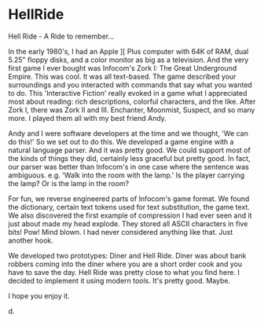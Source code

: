 # HellRide
 Hell Ride - A Ride to remember...
 
In the early 1980's, I had an Apple ][ Plus computer with 64K of RAM, dual 5.25"
floppy disks, and a color monitor as big as a television. And the very first game I ever 
bought was Infocom's Zork I: The Great Underground Empire. This was cool. It was all 
text-based. The game described your surroundings and you interacted with commands that 
say what you wanted to do. This 'Interactive Fiction' really evoked in a game what I 
appreciated most about reading: rich descriptions, colorful characters, and the like. 
After Zork I, there was Zork II and III. Enchanter, Moonmist, Suspect, and so many 
more. I played them all with my best friend Andy.

Andy and I were software developers at the time and we thought, 'We can do this!' So 
we set out to do this. We developed a game engine with a natural language parser. And
it was pretty good. We could support most of the kinds of things they did, certainly
less graceful but pretty good. In fact, our parser was better than Infocom's in one case
where the sentence was ambiguous. e.g. 'Walk into the room with the lamp.' Is the
player carrying the lamp? Or is the lamp in the room? 

For fun, we reverse engineered parts of Infocom's game format. We found the dictionary,
certain text tokens used for text substitution, the game text. We also discovered the
first example of compression I had ever seen and it just about made my head explode.
They stored all ASCII characters in five bits! Pow! Mind blown. I had never considered
anything like that. Just another hook.

We developed two prototypes: Diner and Hell Ride. Diner was about bank robbers coming 
into the diner where you are a short order cook and you have to save the day. Hell Ride
was pretty close to what you find here. I decided to implement it using modern tools.
It's pretty good. Maybe.

I hope you enjoy it.

d.
